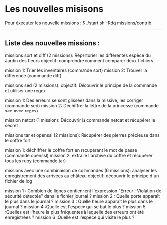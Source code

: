 Les nouvelles misisons
===========================================

Pour éxecuter les nouvelle missions :
$ ./start.sh -Rdq missions/contrib

---------------

Liste des nouvelles missions :
-------------

missions sort et diff (2 missions): 
Répertorier les différentes espèce du Jardin des fleurs
objectif: comprendre comment comparer deux fichiers

mission 1: Trier les inventaires (commande sort)
mission 2: Trouver la différence (commande diff)

missions sed (2 missions):
objectif: Découvrir le principe de la commande et utiliser une regex

mission 1: Des erreurs se sont glissées dans la missive, les corriger (commande sed)
mission 2: Déchiffrer la lettre de la princesse (commande sed avec regex)

mission netcat (1 mission): 
Découvrir la commande netcat et récupérer le secret

missions tar et openssl (2 missions): 
Récupérer des pierres précieuse dans le coffre fort 

mission 1: déchiffrer le coffre fort en récupérant le mot de passe (commande openssl)
mission 2: extraire l'archive du coffre et récupérer tous les ruby (commande tar)

missions avec une combinaison de commandes (6 missions): 
analyser les enregistrement des arrivées au château
objectif: découvrir le principe d'un fichier de log

mission 1 : Combien de lignes contiennent l'expression "Erreur : Violation de sécurité détectée" dans le fichier journal ?
mission 2 : Quelle porte apparaît le plus dans le journal ?
mission 3 : Quelle heure apparaît le plus dans le journal ?
mission 4 :Quelle est l'espèce qui se bat le plus ?
mission 5 :Quelles est l'heure la plus fréquentes à laquelle des erreurs ont été enregistrées ?
mission 6 :Quelle est l'espèce qui visite le plus ?